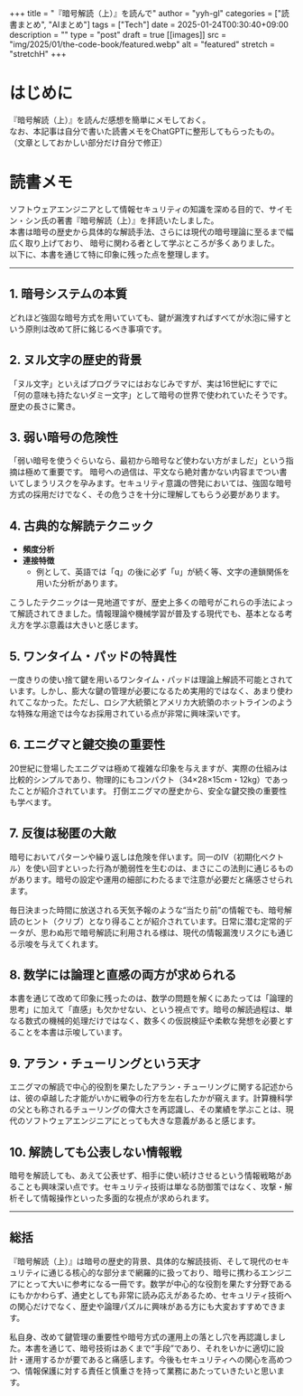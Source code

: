 <!-- textlint-disable -->

+++
title = "『暗号解読（上）』を読んで"
author = "yyh-gl"
categories = ["読書まとめ", "AIまとめ"]
tags = ["Tech"]
date = 2025-01-24T00:30:40+09:00
description = ""
type = "post"
draft = true
[[images]]
  src = "img/2025/01/the-code-book/featured.webp"
  alt = "featured"
  stretch = "stretchH"
+++

<!-- textlint-enable -->

# はじめに

『暗号解読（上）』を読んだ感想を簡単にメモしておく。<br>
なお、本記事は自分で書いた読書メモをChatGPTに整形してもらったもの。<br>
（文章としておかしい部分だけ自分で修正）

# 読書メモ

ソフトウェアエンジニアとして情報セキュリティの知識を深める目的で、サイモン・シン氏の著書『暗号解読（上）』を拝読いたしました。<br>
本書は暗号の歴史から具体的な解読手法、さらには現代の暗号理論に至るまで幅広く取り上げており、
暗号に関わる者として学ぶところが多くありました。<br>
以下に、本書を通じて特に印象に残った点を整理します。

---

## 1. 暗号システムの本質
どれほど強固な暗号方式を用いていても、鍵が漏洩すればすべてが水泡に帰すという原則は改めて肝に銘じるべき事項です。

## 2. ヌル文字の歴史的背景
「ヌル文字」といえばプログラマにはおなじみですが、実は16世紀にすでに「何の意味も持たないダミー文字」として暗号の世界で使われていたそうです。歴史の長さに驚き。

## 3. 弱い暗号の危険性
「弱い暗号を使うぐらいなら、最初から暗号など使わない方がましだ」という指摘は極めて重要です。
暗号への過信は、平文なら絶対書かない内容までつい書いてしまうリスクを孕みます。セキュリティ意識の啓発においては、強固な暗号方式の採用だけでなく、その危うさを十分に理解してもらう必要があります。

## 4. 古典的な解読テクニック
- **頻度分析**
- **連接特徴**  
  - 例として、英語では「q」の後に必ず「u」が続く等、文字の連鎖関係を用いた分析があります。

こうしたテクニックは一見地道ですが、歴史上多くの暗号がこれらの手法によって解読されてきました。情報理論や機械学習が普及する現代でも、基本となる考え方を学ぶ意義は大きいと感じます。

## 5. ワンタイム・パッドの特異性
一度きりの使い捨て鍵を用いるワンタイム・パッドは理論上解読不可能とされています。しかし、膨大な鍵の管理が必要になるため実用的ではなく、あまり使われてこなかった。ただし、ロシア大統領とアメリカ大統領のホットラインのような特殊な用途では今なお採用されている点が非常に興味深いです。

## 6. エニグマと鍵交換の重要性
20世紀に登場したエニグマは極めて複雑な印象を与えますが、実際の仕組みは比較的シンプルであり、物理的にもコンパクト（34×28×15cm・12kg）であったことが紹介されています。
打倒エニグマの歴史から、安全な鍵交換の重要性も学べます。

## 7. 反復は秘匿の大敵
暗号においてパターンや繰り返しは危険を伴います。同一のIV（初期化ベクトル）を使い回すといった行為が脆弱性を生むのは、まさにこの法則に通じるものがあります。暗号の設定や運用の細部にわたるまで注意が必要だと痛感させられます。

毎日決まった時間に放送される天気予報のような“当たり前”の情報でも、暗号解読のヒント（クリブ）となり得ることが紹介されています。日常に潜む定常的データが、思わぬ形で暗号解読に利用される様は、現代の情報漏洩リスクにも通じる示唆を与えてくれます。

## 8. 数学には論理と直感の両方が求められる
本書を通じて改めて印象に残ったのは、数学の問題を解くにあたっては「論理的思考」に加えて「直感」も欠かせない、という視点です。暗号の解読過程は、単なる数式の機械的処理だけではなく、数多くの仮説検証や柔軟な発想を必要とすることを本書は示唆しています。

## 9. アラン・チューリングという天才
エニグマの解読で中心的役割を果たしたアラン・チューリングに関する記述からは、彼の卓越した才能がいかに戦争の行方を左右したかが窺えます。計算機科学の父とも称されるチューリングの偉大さを再認識し、その業績を学ぶことは、現代のソフトウェアエンジニアにとっても大きな意義があると感じます。

## 10. 解読しても公表しない情報戦
暗号を解読しても、あえて公表せず、相手に使い続けさせるという情報戦略があることも興味深い点です。セキュリティ技術は単なる防御策ではなく、攻撃・解析そして情報操作といった多面的な視点が求められます。

---

## 総括
『暗号解読（上）』は暗号の歴史的背景、具体的な解読技術、そして現代のセキュリティに通じる核心的な部分まで網羅的に扱っており、暗号に携わるエンジニアにとって大いに参考になる一冊です。数学が中心的な役割を果たす分野であるにもかかわらず、通史としても非常に読み応えがあるため、セキュリティ技術への関心だけでなく、歴史や論理パズルに興味がある方にも大変おすすめできます。

私自身、改めて鍵管理の重要性や暗号方式の運用上の落とし穴を再認識しました。本書を通じて、暗号技術はあくまで“手段”であり、それをいかに適切に設計・運用するかが要であると痛感します。今後もセキュリティへの関心を高めつつ、情報保護に対する責任と慎重さを持って業務にあたっていきたいと思います。
